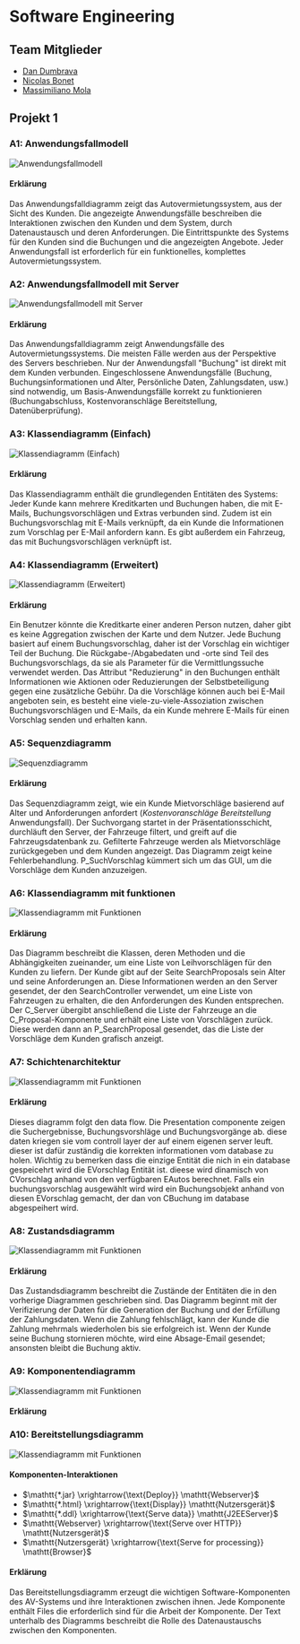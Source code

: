 # Software Engineering

## Team Mitglieder
- [Dan Dumbrava](mailto:dan.dumbrava@student.unibz.it)
- [Nicolas Bonet](mailto:nicolas.bonet@student.unibz.it)
- [Massimiliano Mola](mailto:massimiliano.mola@student.unibz.it)

## Projekt 1

### A1: Anwendungsfallmodell

![Anwendungsfallmodell](./sw-eng-01.drawio.svg)

#### Erklärung

Das Anwendungsfalldiagramm zeigt das Autovermietungssystem, aus der Sicht des Kunden. Die angezeigte Anwendungsfälle beschreiben die Interaktionen zwischen den Kunden und dem System, durch Datenaustausch und deren Anforderungen. Die Eintrittspunkte des Systems für den Kunden sind die Buchungen und die angezeigten Angebote. Jeder Anwendungsfall ist erforderlich für ein funktionelles, komplettes Autovermietungssystem.

### A2: Anwendungsfallmodell mit Server

![Anwendungsfallmodell mit Server](./sw-eng-02.drawio.svg)

#### Erklärung

Das Anwendungsfalldiagramm zeigt Anwendungsfälle des Autovermietungssystems. Die meisten Fälle werden aus der Perspektive des Servers beschrieben. Nur der Anwendungsfall "Buchung" ist direkt mit dem Kunden verbunden. Eingeschlossene Anwendungsfälle (Buchung, Buchungsinformationen und Alter, Persönliche Daten, Zahlungsdaten, usw.) sind notwendig, um Basis-Anwendungsfälle korrekt zu funktionieren (Buchungabschluss, Kostenvoranschläge Bereitstellung, Datenüberprüfung).

### A3: Klassendiagramm (Einfach)
![Klassendiagramm (Einfach)](./sw-eng-03.drawio.svg)

#### Erklärung

Das Klassendiagramm enthält die grundlegenden Entitäten des Systems: Jeder Kunde kann mehrere Kreditkarten und Buchungen haben, die mit E-Mails, Buchungsvorschlägen und Extras verbunden sind. Zudem ist ein Buchungsvorschlag mit E-Mails verknüpft, da ein Kunde die Informationen zum Vorschlag per E-Mail anfordern kann. Es gibt außerdem ein Fahrzeug, das mit Buchungsvorschlägen verknüpft ist.

### A4: Klassendiagramm (Erweitert)
![Klassendiagramm (Erweitert)](./sw-eng-04.drawio.svg)

#### Erklärung

Ein Benutzer könnte die Kreditkarte einer anderen Person nutzen, daher gibt es keine Aggregation zwischen der Karte und dem Nutzer. Jede Buchung basiert auf einem Buchungsvorschlag, daher ist der Vorschlag ein wichtiger Teil der Buchung. Die Rückgabe-/Abgabedaten und -orte sind Teil des Buchungsvorschlags, da sie als Parameter für die Vermittlungssuche verwendet werden. Das Attribut "Reduzierung" in den Buchungen enthält Informationen wie Aktionen oder Reduzierungen der Selbstbeteiligung gegen eine zusätzliche Gebühr. Da die Vorschläge können auch bei E-Mail angeboten sein, es besteht eine viele-zu-viele-Assoziation zwischen Buchungsvorschlägen und E-Mails, da ein Kunde mehrere E-Mails für einen Vorschlag senden und erhalten kann.

### A5: Sequenzdiagramm
![Sequenzdiagramm](./sw-eng-05.drawio.svg)

#### Erklärung
Das Sequenzdiagramm zeigt, wie ein Kunde Mietvorschläge basierend auf Alter und Anforderungen anfordert (*Kostenvoranschläge Bereitstellung* Anwendungsfall).
Der Suchvorgang startet in der Präsentationsschicht, durchläuft den Server, der Fahrzeuge filtert, und greift auf die Fahrzeugsdatenbank zu. Gefilterte Fahrzeuge werden als Mietvorschläge zurückgegeben und dem Kunden angezeigt.
Das Diagramm zeigt keine Fehlerbehandlung. P_SuchVorschlag kümmert sich um das GUI, um die Vorschläge dem Kunden anzuzeigen.

### A6: Klassendiagramm mit funktionen
![Klassendiagramm mit Funktionen](./sw-eng-06.drawio.svg)

#### Erklärung
Das Diagramm beschreibt die Klassen, deren Methoden und die Abhängigkeiten zueinander, um eine Liste von Leihvorschlägen für den Kunden zu liefern. Der Kunde gibt auf der Seite SearchProposals sein Alter und seine Anforderungen an. Diese Informationen werden an den Server gesendet, der den SearchController verwendet, um eine Liste von Fahrzeugen zu erhalten, die den Anforderungen des Kunden entsprechen. Der C_Server übergibt anschließend die Liste der Fahrzeuge an die C_Proposal-Komponente und erhält eine Liste von Vorschlägen zurück. Diese werden dann an P_SearchProposal gesendet, das die Liste der Vorschläge dem Kunden grafisch anzeigt.

### A7: Schichtenarchitektur
![Klassendiagramm mit Funktionen](./sw-eng-07.drawio.svg)

#### Erklärung
Dieses diagramm folgt den data flow. Die Presentation componente zeigen die Suchergebnisse, Buchungsvorshläge und Buchungsvorgänge ab. diese daten kriegen sie vom controll layer der auf einem eigenen server leuft. dieser ist dafür zuständig die korrekten informationen vom database zu holen. Wichtig zu bemerken dass die einzige Entität die nich in ein database gespeicehrt wird die EVorschlag Entität ist. dieese wird dinamisch von CVorschlag anhand von den verfügbaren EAutos berechnet. Falls ein buchungsvorschlag ausgewählt wird wird ein Buchungsobjekt anhand von diesen EVorschlag gemacht, der dan von CBuchung im database abgespeihert wird.


### A8: Zustandsdiagramm
![Klassendiagramm mit Funktionen](./sw-eng-08.drawio.svg)

#### Erklärung

Das Zustandsdiagramm beschreibt die Zustände der Entitäten die in den vorherige Diagrammen geschrieben sind. Das Diagramm beginnt mit der Verifizierung der Daten für die Generation der Buchung und der Erfüllung der Zahlungsdaten. Wenn die Zahlung fehlschlägt, kann der Kunde die Zahlung mehrmals wiederholen bis sie erfolgreich ist. Wenn der Kunde seine Buchung stornieren möchte, wird eine Absage-Email gesendet; ansonsten bleibt die Buchung aktiv.

### A9: Komponentendiagramm
![Klassendiagramm mit Funktionen](./sw-eng-09.drawio.svg)



#### Erklärung

### A10: Bereitstellungsdiagramm
![Klassendiagramm mit Funktionen](./sw-eng-10.drawio.svg)

#### Komponenten-Interaktionen

* $\mathtt{*.jar} \xrightarrow{\text{Deploy}} \mathtt{Webserver}$
* $\mathtt{*.html} \xrightarrow{\text{Display}} \mathtt{Nutzersgerät}$
* $\mathtt{*.ddl} \xrightarrow{\text{Serve data}} \mathtt{J2EEServer}$
* $\mathtt{Webserver} \xrightarrow{\text{Serve over HTTP}} \mathtt{Nutzersgerät}$
* $\mathtt{Nutzersgerät} \xrightarrow{\text{Serve for processing}} \mathtt{Browser}$

#### Erklärung

Das Bereitstellungsdiagramm erzeugt die wichtigen Software-Komponenten des AV-Systems und ihre Interaktionen zwischen ihnen. Jede Komponente enthält Files die erforderlich sind für die Arbeit der Komponente. Der Text unterhalb des Diagramms beschreibt die Rolle des Datenaustauschs zwischen den Komponenten.
